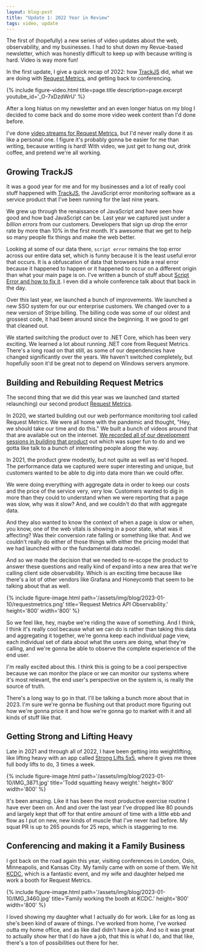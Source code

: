 ```yaml
---
layout: blog-post
title: "Update 1: 2022 Year in Review"
tags: video, update
---
```


The first of (hopefully) a new series of video updates about the web, observability, and my businesses. I had to shut down my Revue-based newsletter, which was honestly difficult to keep up with because writing is hard. Video is way more fun!

In the first update, I give a quick recap of 2022: how [TrackJS](https://trackjs.com/) did, what we are doing with [Request Metrics](https://requestmetrics.com/), and getting back to conferencing.

<!-- more -->

{% include figure-video.html title=page.title description=page.excerpt youtube_id='_O-7xDzdWrU' %}

After a long hiatus on my newsletter and an even longer hiatus on my blog I decided to come back and do some more video week content than I'd done before.

I've done [video streams for Request Metrics](https://www.youtube.com/@RequestMetrics), but I'd never really done it as like a personal one. I figure it's probably gonna be easier for me than writing, because writing is hard! With video, we just get to hang out, drink coffee, and pretend we're all working.

## Growing TrackJS
It was a good year for me and for my businesses and a lot of really cool stuff happened with [TrackJS](https://trackjs.com), the JavaScript error monitoring software as a service product that I've been running for the last nine years.

We grew up through the renaissance of JavaScript and have seen how good and how bad JavaScript can be. Last year we captured just under a *billion errors* from our customers. Developers that sign up drop the error rate by more than 10% in the first month. It's awesome that we get to help so many people fix things and make the web better.

Looking at some of our data there, `script error` remains the top error across our entire data set, which is funny because it is the least useful error that occurs. It is a obfuscation of data that browsers hide a real error because it happened to happen or it happened to occur on a different origin than what your main page is on. I've written a bunch of stuff about [Script Error and how to fix it](https://trackjs.com/blog/script-error-javascript-forensics/). I even did a whole conference talk about that back in the day.

Over this last year, we launched a bunch of improvements. We launched a new SSO system for our our  enterprise customers. We changed over to a new version of Stripe billing. The billing code was some of our oldest and grossest code, it had been around since the beginning. It we good to get that cleaned out.

We started switching the product over to .NET Core, which has been very exciting. We learned a lot about running .NET core from Request Metrics. There's a long road on that still, as some of our dependencies have changed significantly over the years. We haven't switched completely, but hopefully soon it'd be great not to depend on Windows servers anymore.

## Building and Rebuilding Request Metrics

The second thing that we did this year was we launched (and started relaunching) our second product [Request Metrics](https://requestmetrics.com/).

In 2020, we started building out our web performance monitoring tool called Request Metrics. We were all home with the pandemic and thought, "Hey, we should take our time and do this." We built a bunch of videos around that that are available out on the internet. [We recorded all of our development sessions in building that product](https://requestmetrics.com/building/) out which was super fun to do and we gotta like talk to a bunch of interesting people along the way.

In 2021, the product grew modestly, but not quite as well as we'd hoped. The performance data we captured were super interesting and unique, but customers wanted to be able to dig into data more than we could offer.

We were doing everything with aggregate data in order to keep our costs and the price of the service very, very low. Customers wanted to dig in more than they could to understand when we were reporting that a page was slow, why was it slow? And, and we couldn't do that with aggregate data.

And they also wanted to know the context of when a page is slow or when, you know, one of the web vitals is showing in a poor state, what was it affecting? Was their conversion rate falling or something like that. And we couldn't really do either of those things with either the pricing model that we had launched with or the fundamental data model.

And so we made the decision that we needed to re-scope the product to answer these questions and really kind of expand into a new area that we're calling client side observability. Which is an exciting time because like there's a lot of other vendors like Grafana and Honeycomb that seem to be talking about that as well.

{% include figure-image.html
  path='/assets/img/blog/2023-01-10/requestmetrics.png'
  title='Request Metrics API Observability.'
  height='800' width='800' %}

So we feel like, hey, maybe we're riding the wave of something. And I think, I think it's really cool because what we can do is rather than taking this data and aggregating it together, we're gonna keep each individual page view, each individual set of data about what the users are doing, what they're calling, and we're gonna be able to observe the complete experience of the end user.

I'm really excited about this. I think this is going to be a cool perspective because we can monitor the place or we can monitor our systems where it's most relevant, the end user's perspective on the system is, is really the source of truth.

There's a long way to go in that. I'll be talking a bunch more about that in 2023. I'm sure we're gonna be flushing out that product more figuring out how we're gonna price it and how we're gonna go to market with it and all kinds of stuff like that.

## Getting Strong and Lifting Heavy

Late in 2021 and through all of 2022, I have been getting into weightlifting, like lifting heavy with an app called [Strong Lifts 5x5](https://stronglifts.com/5x5/), where it gives me three full body lifts to do, 3 times a week.

{% include figure-image.html
  path='/assets/img/blog/2023-01-10/IMG_3871.jpg'
  title='Todd squatting heavy weight.'
  height='800' width='800' %}

It's been amazing. Like it has been the most productive exercise routine I have ever been on.
And and over the last year I've dropped like 80 pounds and largely kept that off for that entire amount of time with a little ebb and flow as I put on new, new kinds of muscle that I've never had before. My squat PR is up to 265 pounds for 25 reps, which is staggering to me.

## Conferencing and making it a Family Business

I got back on the road again this year, visiting conferences in London, Oslo, Minneapolis, and Kansas City. My family came with on some of them. We hit [KCDC](https://www.kcdc.info/), which is a fantastic event, and my wife and daughter helped me work a booth for Request Metrics.

{% include figure-image.html
  path='/assets/img/blog/2023-01-10/IMG_3460.jpg'
  title='Family working the booth at KCDC.'
  height='800' width='800' %}

I loved showing my daughter what I actually do for work. Like for as long as she's been kind of aware of things. I've worked from home, I've worked outta my home office, and as like dad didn't have a job. And so it was great to actually show her that I do have a job, that this is what I do, and that like, there's a ton of possibilities out there for her.

